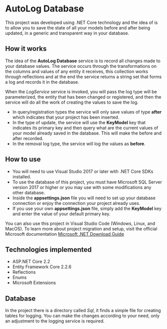 # AutoLog Database

This project was developed using .NET Core technology and the idea of is to allow you to save the state of all your models before and after being updated, in a generic and transparent way in your database.

## How it works

The idea of the **AutoLog Database** service is to record all changes made to your database values.
The service occurs through the transformations on the columns and values of any entity it receives, this collection works through reflections and at the end the service returns a string set that forms a log and records it in the database.

When the *LogService* service is invoked, you will pass the log type will be parameterized, the entity that has been changed or registered, and then the service will do all the work of creating the values to save the log.

- In query/registration types the service will only save values of type **after** which indicates that your project has been inserted.
- In the type of update, the service will use the **KeyModel** key that indicates its primary key and then query what are the current values of your model already saved in the database. This will make the before and after recorded.
- In the removal log type, the service will log the values as **before**.

## How to use

- You will need to use Visual Studio 2017 or later with .NET Core SDKs installed.
- To use the database of this project, you must have Microsoft SQL Server version 2017 or higher or you may use with some modifications any other database.
- Inside the **appsettings.json** file you will need to set up your database connection or enjoy the connection your project already uses.
- If you use your own **appsettings.json** file, simply add the **KeyModel** key and enter the value of your default primary key.

You can also use this project in Visual Studio Code (Windows, Linux, and MacOS).
To learn more about project migration and setup, visit the official Microsoft documentation [Microsoft .NET Download Guide](https://www.microsoft.com/net/download)

## Technologies implemented

- ASP.NET Core 2.2
- Entity Framework Core 2.2.6
- Reflections
- Enums
- Microsoft Extensions

## Database

In the project there is a directory called *Sql*, it finds a simple file for creating tables for logging.
You can make the changes according to your need, only an adjustment to the logging service is required.
